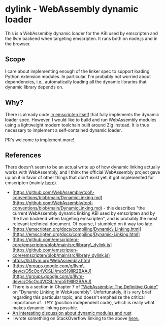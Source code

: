 # dylink - WebAssembly dynamic loader

This is a WebAssembly dynamic loader for the ABI used by emscripten and the llvm backend when targeting emscripten.  It runs both on node.js and in the browser.

## Scope

I care about implementing enough of the linker spec to support loading Python extension modules.  In particular, I'm probably not worried about dependencies, i.e., automatically loading all the dynamic libraries that dynamic library depends on.

## Why?

There is already code [in emscripten
itself](https://github.com/emscripten-core/emscripten/blob/main/src/library_dylink.js)
that fully implements the dynamic loader spec. However, I would like to build
and run WebAssembly modules using a lightweight modern toolchain built around
Zig instead.  It is thus necessary to implement a self\-contained dynamic loader.

PR's welcome to implement more!

## References

There doesn't seem to be an actual write up of how dynamic linking actually works with WebAssembly, and I think the official WebAssembly project gave up on it in favor of other things that don't exist yet.   it got implemented for emscripten \(mainly [here](https://github.com/emscripten-core/emscripten/blob/main/src/library_dylink.js)\). 

- [https://github.com/WebAssembly/tool\-conventions/blob/main/DynamicLinking.md](https://github.com/WebAssembly/tool-conventions/blob/main/DynamicLinking.md)  \- this describes "the current WebAssembly dynamic linking ABI used by emscripten and by the llvm backend when targeting emscripten", and is probably the most relevant technical document.  Of course, I stumbled on it way too late.
- [https://emscripten.org/docs/compiling/Dynamic\-Linking.html](https://emscripten.org/docs/compiling/Dynamic-Linking.html) 
- [https://github.com/emscripten\-core/emscripten/blob/main/src/library\_dylink.js](https://github.com/emscripten-core/emscripten/blob/main/src/library_dylink.js) 
- https://lld.llvm.org/WebAssembly.html
- [https://groups.google.com/g/llvm\-dev/c/O5cOc4VCSLI/m/o519lIR2BAAJ](https://groups.google.com/g/llvm-dev/c/O5cOc4VCSLI/m/o519lIR2BAAJ)
- There is a section in Chapter 7 of ["WebAssembly: The Definitive Guide" ](https://www.oreilly.com/library/view/webassembly-the-definitive/9781492089834/)on "Dynamic Linking in WebAssembly". Unfortunately, it is very brief regarding this particular topic, and doesn't emphasize the critical importance of `-fPIC` \(position independent code\), which is really what makes dynamic linking possible.
- [An interesting discussion about dynamic modules and rust](https://github.com/rust-lang/rust/issues/60231)
- I wrote something on StackOverflow linking to the above [here.](https://stackoverflow.com/questions/71803962/is-it-possible-to-add-a-new-function-to-an-instantiated-webassembly-module/73212320#73212320) 

